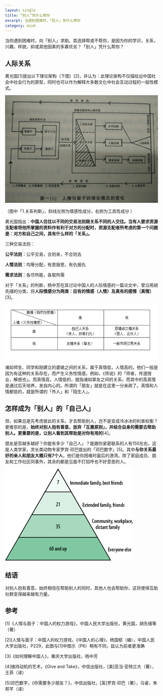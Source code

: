 ```yaml
---
layout: single
title: “别人”凭什么帮你
excerpt: 当遇到困难时，「别人」凭什么帮你
category: mind
---
```


当你遇到困难时，向「别人」求助。其选择帮或不帮你，是因为你的学识，关系，兴趣，样貌，抑或其他因素的多寡优劣？「别人」凭什么帮你？

## 人际关系

黄光国[1]提出以下理论架构（下图）[2]，并认为：此理论架构不仅描绘出中国社会中社会行为的原型，同时也可以作为解释大多数文化中社会互动过程的一般性模式。

![what-does-other-help-you-depending-on-1](/assets/images/what-does-other-help-you-depending-on-1.jpg)

（图中「1.关系判断」，斜线左侧为情感性成分，右侧为工具性成分 ）

黄光国指出：**中国人往往以不同的交易法则跟关系不同的人交往。当有人要求资源支配者将他所掌握的资料作有利于对方的分配时，资源支配者所考虑的第一个问题是：对方和自己之间，具有什么样的「关系」。**

三种交易法则：

**公平法则**：公平交易，合则来，不合则去

**人情法则**：均等分配，有恩报恩，有仇报仇

**需求法则**：各尽所能，各取所需

对于「关系」的判断，杨中芳在其讨论中国人的人际情感的一篇论文中，曾沿用胡先缙的分类，将**人际情感分为两类：应有的情感（人情）及真有的感情（真情）**[3]。

![what-does-other-help-you-depending-on-2](/assets/images/what-does-other-help-you-depending-on-2.png)

诸如师生、同学和刚建立的婆媳之间的关系，属于真情低，人情高的。他们一般是因为有这种的关系存在，而产生义务性情感。例如，《师说》的「师者，传道授业，解惑也」。而真情高，人情低的，就指诸如挚友之间的关系，而其中的高真情是通过后天培养，发自内心的。所谓的「朋友」就是在这里一分亲疏了。真情和人情都低的，就是所谓的「外人」和「陌生人」。


## 怎样成为「别人」的「自己人」

但，如果总是先考虑彼此的关系，才去帮助别人，岂不是变成冷冰冰的利害权衡？更推崇的是，**始终对别人抱有善意，放弃「互惠原则」，并结合自身的需要去帮助别人。更重要的是，让别人看到其帮助是对你有用的**[4]。

朋友是否越多越好？你能有多少「自己人」？能跟你紧密联系的人有150左右，这是人类学家，灵长类动物专家罗宾·邓巴提出的「邓巴数字」[5]。其中**与你关系最好的亲人和朋友大概只有7个人**，他们是你困难时最后的港湾。除了家庭成员、朋友和工作社区同事外，其余的都是见面不打招呼也不好意思的人。

![](/assets/images/Dunbar's-number.jpg)


## 结语

对别人抱有善意，始终相信在帮助别人的同时，其他人也会帮助你，这将使得互助社群变得越来越有力量。



## 参考

[1]《人情与面子：中国人的权力游戏》，中国人民大学出版社，黄光国，胡先缙等（著）

[2]]人情与面子：中国人的权力游戏，《中国人的心理》，杨国枢（编），中国人民大学出版社，P229，此图与[1]中图示（P6）稍有不同，兹认为前者更准确

[3]《如何理解中国人》，重庆大学出版社，杨中芳

[4]维持动机的艺术，《Give and Take》，中信出版社，[美]亚当·亚特兰大（著），王菲（译）

[5]邓巴数字，《你需要多少朋友？》，中信出版社，[英]罗宾·邓巴（著），马睿，朱邦芊（译）